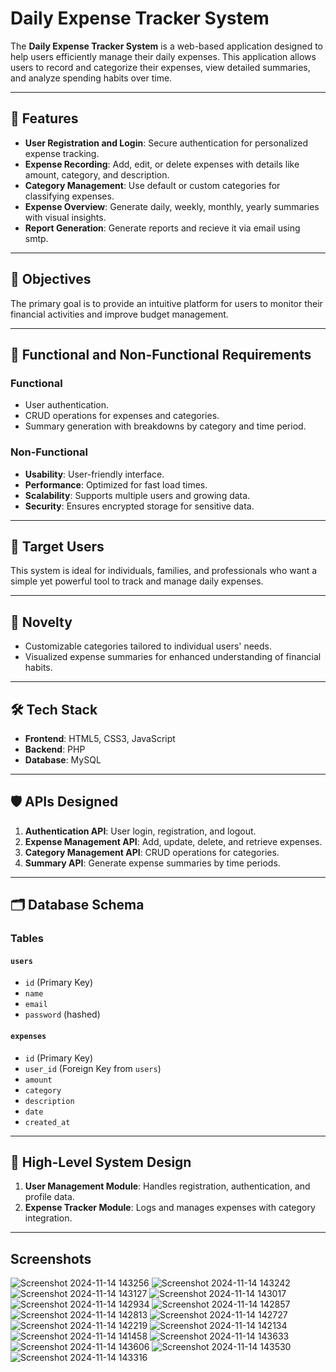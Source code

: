 # Daily Expense Tracker System

The **Daily Expense Tracker System** is a web-based application designed to help users efficiently manage their daily expenses. This application allows users to record and categorize their expenses, view detailed summaries, and analyze spending habits over time.

---

## 🚀 Features
- **User Registration and Login**: Secure authentication for personalized expense tracking.
- **Expense Recording**: Add, edit, or delete expenses with details like amount, category, and description.
- **Category Management**: Use default or custom categories for classifying expenses.
- **Expense Overview**: Generate daily, weekly, monthly, yearly summaries with visual insights.
- **Report Generation**: Generate reports and recieve it via email using smtp.

---

## 📌 Objectives
The primary goal is to provide an intuitive platform for users to monitor their financial activities and improve budget management.

---

## 🎯 Functional and Non-Functional Requirements

### Functional
- User authentication.
- CRUD operations for expenses and categories.
- Summary generation with breakdowns by category and time period.

### Non-Functional
- **Usability**: User-friendly interface.
- **Performance**: Optimized for fast load times.
- **Scalability**: Supports multiple users and growing data.
- **Security**: Ensures encrypted storage for sensitive data.

---

## 👤 Target Users
This system is ideal for individuals, families, and professionals who want a simple yet powerful tool to track and manage daily expenses.

---

## 🌟 Novelty
- Customizable categories tailored to individual users' needs.
- Visualized expense summaries for enhanced understanding of financial habits.

---

## 🛠 Tech Stack
- **Frontend**: HTML5, CSS3, JavaScript
- **Backend**: PHP
- **Database**: MySQL

---

## 🛡 APIs Designed
1. **Authentication API**: User login, registration, and logout.
2. **Expense Management API**: Add, update, delete, and retrieve expenses.
3. **Category Management API**: CRUD operations for categories.
4. **Summary API**: Generate expense summaries by time periods.

---

## 🗂 Database Schema

### Tables
#### `users`
- `id` (Primary Key)
- `name`
- `email`
- `password` (hashed)

#### `expenses`
- `id` (Primary Key)
- `user_id` (Foreign Key from `users`)
- `amount`
- `category` 
- `description`
- `date`
- `created_at`
  

---

## 📐 High-Level System Design
1. **User Management Module**: Handles registration, authentication, and profile data.
2. **Expense Tracker Module**: Logs and manages expenses with category integration.

---

## Screenshots


![Screenshot 2024-11-14 143256](https://github.com/user-attachments/assets/b36890bb-3d95-4614-b7cc-cb8b6f177eee)
![Screenshot 2024-11-14 143242](https://github.com/user-attachments/assets/f936fc7a-46c8-42c7-96ae-bb22ad5d84f2)
![Screenshot 2024-11-14 143127](https://github.com/user-attachments/assets/bb506438-cbcf-49a0-9b6f-6e02608c6149)
![Screenshot 2024-11-14 143017](https://github.com/user-attachments/assets/696d3673-673d-43db-bf40-15693020489d)
![Screenshot 2024-11-14 142934](https://github.com/user-attachments/assets/2cafe672-be70-4d75-adc7-fd9b74c5b1f5)
![Screenshot 2024-11-14 142857](https://github.com/user-attachments/assets/807e2a9d-ef8a-46f3-98cf-4c67d3db3a03)
![Screenshot 2024-11-14 142813](https://github.com/user-attachments/assets/a9164a2e-3dfb-46f8-933b-490d6166237f)
![Screenshot 2024-11-14 142727](https://github.com/user-attachments/assets/111b7804-25cc-491f-b779-919add149f9b)
![Screenshot 2024-11-14 142219](https://github.com/user-attachments/assets/6e686fe4-160e-4fce-addf-c8366cec7b83)
![Screenshot 2024-11-14 142134](https://github.com/user-attachments/assets/0985da8b-9a3b-4ad3-829b-4087f7e38425)
![Screenshot 2024-11-14 141458](https://github.com/user-attachments/assets/50155eb0-140a-4849-ae72-ec295d797532)
![Screenshot 2024-11-14 143633](https://github.com/user-attachments/assets/461ff08b-b539-479f-89d2-587efef4f171)
![Screenshot 2024-11-14 143606](https://github.com/user-attachments/assets/ba8a5af0-b454-4cc6-8624-4b19e64c61de)
![Screenshot 2024-11-14 143530](https://github.com/user-attachments/assets/2516af51-ba97-4f00-a851-8d2e3d8eabfe)
![Screenshot 2024-11-14 143316](https://github.com/user-attachments/assets/e159a870-2f0f-4410-91d0-7b7efe6a5a5c)
